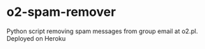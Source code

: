 # o2-spam-remover
Python script removing spam messages from group email at o2.pl. Deployed on Heroku
